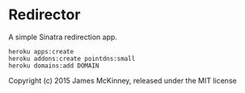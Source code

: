 # Redirector

A simple Sinatra redirection app.

```
heroku apps:create
heroku addons:create pointdns:small
heroku domains:add DOMAIN
```

Copyright (c) 2015 James McKinney, released under the MIT license
